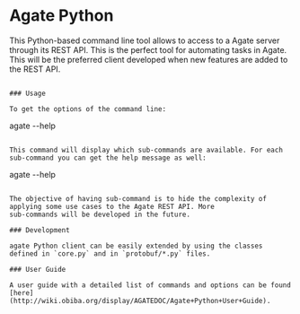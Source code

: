 # Agate Python

This Python-based command line tool allows to access to a Agate server through its REST API. This is the perfect tool
for automating tasks in Agate. This will be the preferred client developed when new features are added to the REST API.

```

### Usage

To get the options of the command line:

```
agate --help
```

This command will display which sub-commands are available. For each sub-command you can get the help message as well:

```
agate <subcommand> --help
```

The objective of having sub-command is to hide the complexity of applying some use cases to the Agate REST API. More
sub-commands will be developed in the future.

### Development

agate Python client can be easily extended by using the classes defined in `core.py` and in `protobuf/*.py` files.

### User Guide

A user guide with a detailed list of commands and options can be found [here](http://wiki.obiba.org/display/AGATEDOC/Agate+Python+User+Guide).
